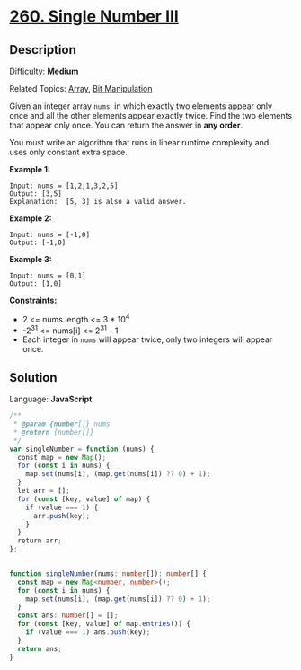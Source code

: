 # [260\. Single Number III](https://leetcode.com/problems/single-number-iii/)

## Description

Difficulty: **Medium**  

Related Topics: [Array](https://leetcode.com/tag/array/), [Bit Manipulation](https://leetcode.com/tag/bit-manipulation/)


Given an integer array `nums`, in which exactly two elements appear only once and all the other elements appear exactly twice. Find the two elements that appear only once. You can return the answer in **any order**.

You must write an algorithm that runs in linear runtime complexity and uses only constant extra space.

**Example 1:**

```
Input: nums = [1,2,1,3,2,5]
Output: [3,5]
Explanation:  [5, 3] is also a valid answer.
```

**Example 2:**

```
Input: nums = [-1,0]
Output: [-1,0]
```

**Example 3:**

```
Input: nums = [0,1]
Output: [1,0]
```

**Constraints:**

*   2 <= nums.length <= 3 * 10<sup>4</sup>
*   -2<sup>31</sup> <= nums[i] <= 2<sup>31</sup> - 1
*   Each integer in `nums` will appear twice, only two integers will appear once.


## Solution

Language: **JavaScript**

```javascript
/**
 * @param {number[]} nums
 * @return {number[]}
 */
var singleNumber = function (nums) {
  const map = new Map();
  for (const i in nums) {
    map.set(nums[i], (map.get(nums[i]) ?? 0) + 1);
  }
  let arr = [];
  for (const [key, value] of map) {
    if (value === 1) {
      arr.push(key);
    }
  }
  return arr;
};
​
```


```ts
function singleNumber(nums: number[]): number[] {
  const map = new Map<number, number>();
  for (const i in nums) {
    map.set(nums[i], (map.get(nums[i]) ?? 0) + 1);
  }
  const ans: number[] = [];
  for (const [key, value] of map.entries()) {
    if (value === 1) ans.push(key);
  }
  return ans;
}

```